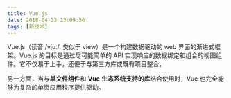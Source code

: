 ```yaml
---
title: Vue.js
date: 2018-04-23 23:09:56
tags: [新技术]
---
```



Vue.js（读音 /vjuː/, 类似于 view）是一个构建数据驱动的 web 界面的渐进式框架。Vue.js 的目标是通过尽可能简单的 API 实现响应的数据绑定和组合的视图组件。它不仅易于上手，还便于与第三方库或既有项目整合。

另一方面，当与**单文件组件**和 **Vue** **生态系统支持的库**结合使用时，Vue 也完全能够为复杂的单页应用程序提供驱动。